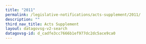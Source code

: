 ```yaml
---
title: "2011"
permalink: /legislative-notifications/acts-supplement/2011/
description: ""
third_nav_title: Acts Supplement
layout: datagovsg-v2-search
datagovsg-id: d_cadfe3cc7666b1ef977dc2dc5ace9ca0
---
```

